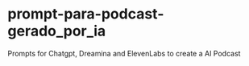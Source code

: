 # prompt-para-podcast-gerado_por_ia
Prompts for Chatgpt, Dreamina and ElevenLabs to create a AI Podcast
